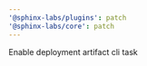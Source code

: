 ```yaml
---
'@sphinx-labs/plugins': patch
'@sphinx-labs/core': patch
---
```


Enable deployment artifact cli task
